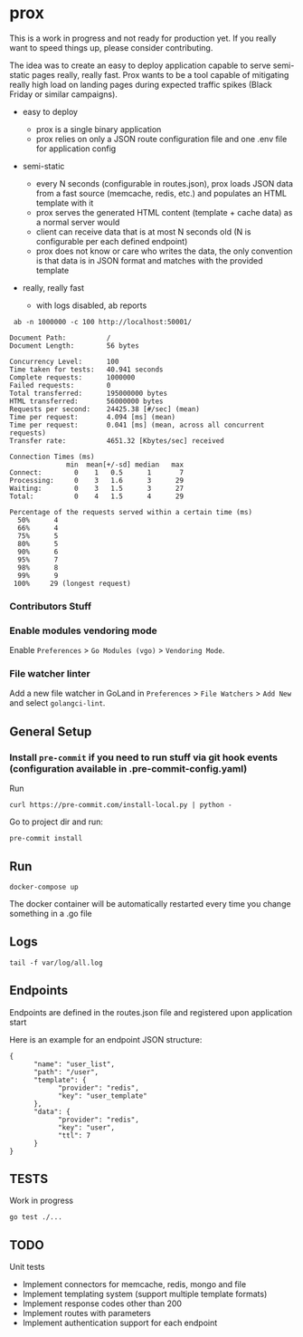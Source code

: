 # prox

This is a work in progress and not ready for production yet.
If you really want to speed things up, please consider contributing.

The idea was to create an easy to deploy application capable to serve semi-static pages really, really fast.
Prox wants to be a tool capable of mitigating really high load on landing pages during expected traffic spikes (Black Friday or similar campaigns). 

* easy to deploy
    - prox is a single binary application
    - prox relies on only a JSON route configuration file and one .env file for application config
    
* semi-static
    - every N seconds (configurable in routes.json), prox loads JSON data from a fast source (memcache, redis, etc.) and populates an HTML template with it
    - prox serves the generated HTML content (template + cache data) as a normal server would
    - client can receive data that is at most N seconds old (N is configurable per each defined endpoint) 
    - prox does not know or care who writes the data, the only convention is that data is in JSON format and matches with the provided template 

* really, really fast
    - with logs disabled, ab reports
~~~~
 ab -n 1000000 -c 100 http://localhost:50001/

Document Path:          /
Document Length:        56 bytes

Concurrency Level:      100
Time taken for tests:   40.941 seconds
Complete requests:      1000000
Failed requests:        0
Total transferred:      195000000 bytes
HTML transferred:       56000000 bytes
Requests per second:    24425.38 [#/sec] (mean)
Time per request:       4.094 [ms] (mean)
Time per request:       0.041 [ms] (mean, across all concurrent requests)
Transfer rate:          4651.32 [Kbytes/sec] received

Connection Times (ms)
              min  mean[+/-sd] median   max
Connect:        0    1   0.5      1       7
Processing:     0    3   1.6      3      29
Waiting:        0    3   1.5      3      27
Total:          0    4   1.5      4      29

Percentage of the requests served within a certain time (ms)
  50%      4
  66%      4
  75%      5
  80%      5
  90%      6
  95%      7
  98%      8
  99%      9
 100%     29 (longest request)

~~~~     

### Contributors Stuff

### Enable modules vendoring mode
Enable `Preferences` > `Go Modules (vgo)` > `Vendoring Mode`.

### File watcher linter
Add a new file watcher in GoLand in `Preferences` > `File Watchers` > `Add New` and select `golangci-lint`.

## General Setup

### Install `pre-commit` if you need to run stuff via git hook events (configuration available in .pre-commit-config.yaml)
Run 
~~~~
curl https://pre-commit.com/install-local.py | python -
~~~~
Go to project dir and run:
~~~~
pre-commit install
~~~~


## Run

~~~~
docker-compose up
~~~~

The docker container will be automatically restarted every time you change something in a .go file 


## Logs

~~~~
tail -f var/log/all.log
~~~~


## Endpoints

Endpoints are defined in the routes.json file and registered upon application start

Here is an example for an endpoint JSON structure:

~~~~
{
      "name": "user_list",
      "path": "/user",
      "template": {
            "provider": "redis",
            "key": "user_template"
      },
      "data": {
            "provider": "redis",
            "key": "user",
            "ttl": 7
      }
}
~~~~

## TESTS

Work in progress

~~~~
go test ./...
~~~~

## TODO

Unit tests
* Implement connectors for memcache, redis, mongo and file
* Implement templating system (support multiple template formats)
* Implement response codes other than 200 
* Implement routes with parameters
* Implement authentication support for each endpoint